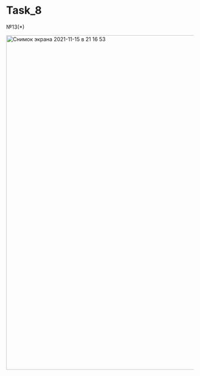 # Task_8

№13(*)


<img width="898" alt="Снимок экрана 2021-11-15 в 21 16 53" src="https://user-images.githubusercontent.com/81358883/141833663-c235fe3c-91ad-461f-afa3-d384cc25b8d9.png">
